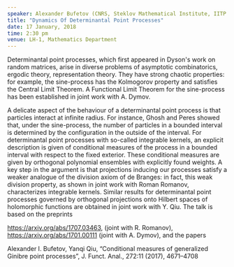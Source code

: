 ```yaml
---
speaker: Alexander Bufetov (CNRS, Steklov Mathematical Institute, IITP RAS, NRU Higher School of Economics, Russia)
title: "Dynamics Of Determinantal Point Processes"
date: 17 January, 2018
time: 2:30 pm
venue: LH-1, Mathematics Department
---
```


Determinantal point processes, which first appeared in Dyson's work on random matrices, arise in diverse problems of asymptotic combinatorics, ergodic theory, representation theory. They have strong chaotic properties: for example, the sine-process has the Kolmogorov property and satisfies the Central Limit Theorem. A Functional Limit Theorem for the sine-process has been established in joint work with A. Dymov. 

A delicate aspect of the behaviour of a determinantal point process is that particles interact at infinite radius. For instance, Ghosh and Peres showed that, under the sine-process,  the number of particles in a bounded interval is determined by the configuration in the outside of the interval. For determinantal point processes with so-called integrable kernels, 
an explicit description  is given of  conditional measures of the process in a bounded interval  with respect to the fixed exterior. 
These conditional measures are given by orthogonal polynomial ensembles with explicitly found weights. A key step in the argument is that projections inducing our processes satisfy a weaker analogue of the division axiom of de Branges: in fact, this weak division property, as shown in joint work with Roman Romanov, characterizes integrable kernels. Similar results for determinantal point processes governed by orthogonal projections onto Hilbert spaces of holomorphic functions are obtained in joint work with Y. Qiu.  The talk is based on the preprints  
 
https://arxiv.org/abs/1707.03463, (joint with R. Romanov),
https://arxiv.org/abs/1701.00111 (joint with A. Dymov),
and the papers 
 
Alexander I. Bufetov, Yanqi Qiu, “Conditional measures of generalized Ginibre point processes”, J. Funct. Anal., 272:11 (2017), 4671–4708 

